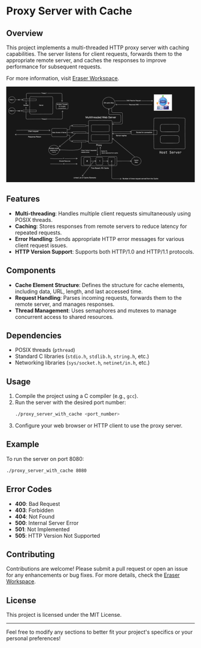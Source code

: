 # Proxy Server with Cache

## Overview
This project implements a multi-threaded HTTP proxy server with caching capabilities. The server listens for client requests, forwards them to the appropriate remote server, and caches the responses to improve performance for subsequent requests.

For more information, visit [Eraser Workspace](https://app.eraser.io/workspace/Z0PC1gUS3qRn9oAB8mDI?origin=share).

![Model Diagram of Web Server Working](WebServer.png)  <!-- Add your image here -->

## Features
- **Multi-threading**: Handles multiple client requests simultaneously using POSIX threads.
- **Caching**: Stores responses from remote servers to reduce latency for repeated requests.
- **Error Handling**: Sends appropriate HTTP error messages for various client request issues.
- **HTTP Version Support**: Supports both HTTP/1.0 and HTTP/1.1 protocols.

## Components
- **Cache Element Structure**: Defines the structure for cache elements, including data, URL, length, and last accessed time.
- **Request Handling**: Parses incoming requests, forwards them to the remote server, and manages responses.
- **Thread Management**: Uses semaphores and mutexes to manage concurrent access to shared resources.

## Dependencies
- POSIX threads (`pthread`)
- Standard C libraries (`stdio.h`, `stdlib.h`, `string.h`, etc.)
- Networking libraries (`sys/socket.h`, `netinet/in.h`, etc.)

## Usage
1. Compile the project using a C compiler (e.g., `gcc`).
2. Run the server with the desired port number:
   ```bash
   ./proxy_server_with_cache <port_number>
   ```
3. Configure your web browser or HTTP client to use the proxy server.

## Example
To run the server on port 8080:
```bash
./proxy_server_with_cache 8080
```

 <!-- Add your image here -->

## Error Codes
- **400**: Bad Request
- **403**: Forbidden
- **404**: Not Found
- **500**: Internal Server Error
- **501**: Not Implemented
- **505**: HTTP Version Not Supported

## Contributing
Contributions are welcome! Please submit a pull request or open an issue for any enhancements or bug fixes. For more details, check the [Eraser Workspace](https://app.eraser.io/workspace/Z0PC1gUS3qRn9oAB8mDI?origin=share).

## License
This project is licensed under the MIT License.

---

Feel free to modify any sections to better fit your project's specifics or your personal preferences!